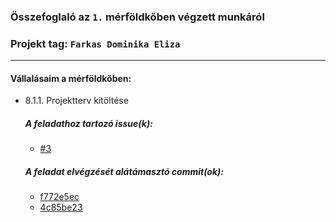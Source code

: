 ### Összefoglaló az `1.` mérföldkőben végzett munkáról

### Projekt tag: `Farkas Dominika Eliza`

___

#### Vállalásaim a mérföldkőben: 

 - 8.1.1. Projektterv kitöltése

    ##### A feladathoz tartozó issue(k):

     - [#3](https://git-okt.sed.inf.szte.hu/2024_ib153l-13_d/2024_ib153l-13_d/-/issues/3)
    

    ##### A feladat elvégzését alátámasztó commit(ok):

     - [f772e5ec](https://git-okt.sed.inf.szte.hu/2024_ib153l-13_d/2024_ib153l-13_d/-/commit/4c85be23d95053a7b0bcaa4047c2586e9528e01d)
     - [4c85be23](https://git-okt.sed.inf.szte.hu/2024_ib153l-13_d/2024_ib153l-13_d/-/commit/05297bf27cd57d8d0c056491a48f6715af9b209b)

